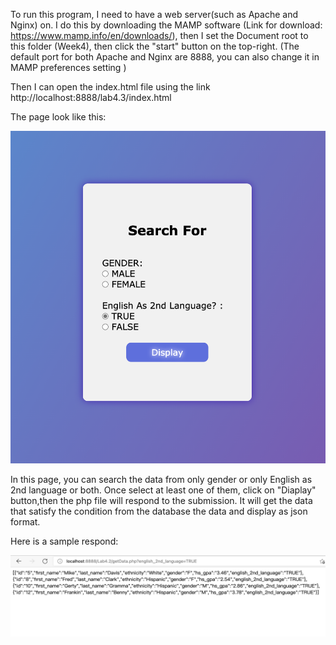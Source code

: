 To run this program, I need to have a web server(such as Apache and Nginx) on. I do this by downloading the MAMP software (Link for download: https://www.mamp.info/en/downloads/), then I set the Document root to this folder (Week4), then click the "start" button on the top-right. (The default port for both Apache and Nginx are 8888, you can also change it in MAMP preferences setting )

Then I can open the index.html file using the link http://localhost:8888/lab4.3/index.html

The page look like this:

![htmlpage.png (1306×1376) (raw.githubusercontent.com)](https://raw.githubusercontent.com/Jiawei41/CISC3140-LargeScaleWeb/main/Lab4/Lab4.3/img/htmlpage.png)

In this page, you can search the data from only gender or only English as 2nd language or both. Once select at least one of them, click on "Diaplay" button,then the php file will respond to the submission. It will get the data that satisfy the condition from the database the data and display as json format.

Here is a sample respond:

![phpoutput.png (2116×550) (raw.githubusercontent.com)](https://raw.githubusercontent.com/Jiawei41/CISC3140-LargeScaleWeb/main/Lab4/Lab4.3/img/phpoutput.png)